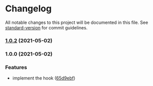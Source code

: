 # Changelog

All notable changes to this project will be documented in this file. See [standard-version](https://github.com/conventional-changelog/standard-version) for commit guidelines.

### [1.0.2](https://github.com/brunoscopelliti/use-click-out/compare/v1.0.0...v1.0.2) (2021-05-02)

### 1.0.0 (2021-05-02)


### Features

* implement the hook ([65d9ebf](https://github.com/brunoscopelliti/use-click-out/commits/65d9ebfde41325ac4990e2b27c519f016d8f183e))
